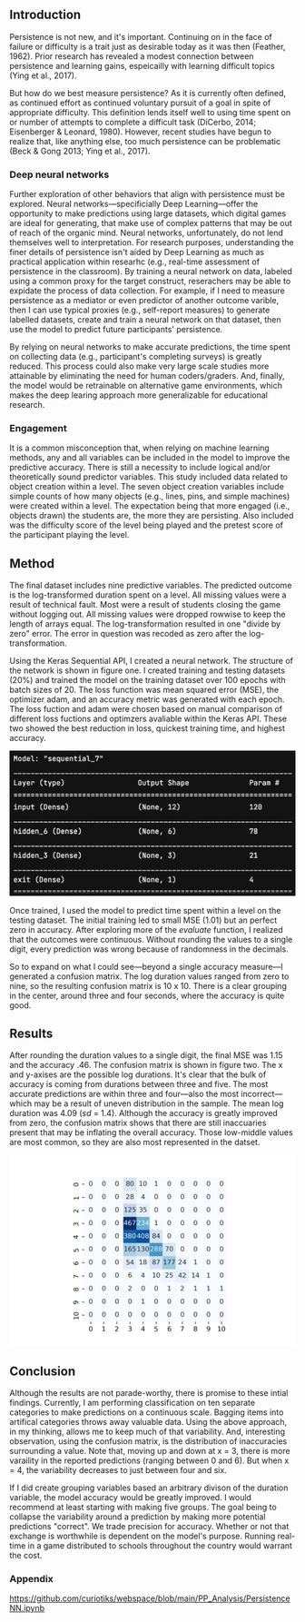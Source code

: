 ## Introduction 
Persistence is not new, and it's important. Continuing on in the face of failure or difficulty is a trait just as desirable today as it was then (Feather, 1962). Prior research has revealed a modest connection between persistence and learning gains, espeicailly with learning difficult topics (Ying et al., 2017). 

But how do we best measure persistence? As it is currently often defined, as continued effort as continued voluntary pursuit of a goal in spite of appropriate difficulty. This definition lends itself well to using time spent on or number of attempts to complete a difficult task (DiCerbo, 2014; Eisenberger & Leonard, 1980). However, recent studies have begun to realize that, like anything else, too much persistence can be problematic (Beck & Gong 2013; Ying et al., 2017).

### Deep neural networks
Further exploration of other behaviors that align with persistence must be explored. Neural networks—specificially Deep Learning—offer the opportunity to make predictions using large datasets, which digital games are ideal for generating, that make use of complex patterns that may be out of reach of the organic mind. Neural networks, unfortunately, do not lend themselves well to interpretation. For research purposes, understanding the finer details of persistence isn't aided by Deep Learning as much as practical application within researhc (e.g., real-time assessment of persistence in the classroom). By training a neural network on data, labeled using a common proxy for the target construct, reserachers may be able to expidate the process of data collection. For example, if I need to measure persistence as a mediator or even predictor of another outcome varible, then I can use typical proxies (e.g., self-report measures) to generate labelled datasets, create and train a neural network on that dataset, then use the model to predict future participants' persistence.  

By relying on neural networks to make accurate predictions, the time spent on collecting data (e.g., participant's completing surveys) is greatly reduced. This process could also make very large scale studies more attainable by eliminating the need for human coders/graders. And, finally, the model would be retrainable on alternative game environments, which makes the deep learing approach more generalizable for educational research. 

### Engagement 
It is a common misconception that, when relying on machine learning methods, any and all variables can be included in the model to improve the predictive accuracy. There is still a necessity to include logical and/or theoretically sound predictor variables. This study included data related to object creation within a level. The seven object creation variables include simple counts of how many objects (e.g., lines, pins, and simple machines) were created within a level. The expectation being that more engaged (i.e., objects drawn) the students are, the more they are persisting. Also included was the difficulty score of the level being played and the pretest score of the participant playing the level. 

## Method
The final dataset includes nine predictive variables. The predicted outcome is the log-transformed duration spent on a level. All missing values were a result of technical fault. Most were a result of students closing the game without logging out. All missing values were dropped rowwise to keep the length of arrays equal. The log-transformation resulted in one "divide by zero" error. The error in question was recoded as zero after the log-transformation.

Using the Keras Sequential API, I created a neural network. The structure of the network is shown in figure one. I created training and testing datasets (20%) and trained the model on the training dataset over 100 epochs with batch sizes of 20. The loss function was mean squared error (MSE), the optimizer adam, and an accuracy metric was generated with each epoch. The loss fuction and adam were chosen based on manual comparison of different loss fuctions and optimzers avaliable within the Keras API. These two showed the best reduction in loss, quickest training time, and highest accuracy. 

![Model Figure](https://github.com/curiotiks/persist/blob/master/img/model.png?raw=true)

Once trained, I used the model to predict time spent within a level on the testing dataset. The initial training led to small MSE (1.01) but an perfect zero in accuracy. After exploring more of the *evaluate* function, I realized that the outcomes were continuous. Without rounding the values to a single digit, every prediction was wrong because of randomness in the decimals.

So to expand on what I could see—beyond a single accuracy measure—I generated a confusion matrix. The log duration values ranged from zero to nine, so the resulting confusion matrix is 10 x 10. There is a clear grouping in the center, around three and four seconds, where the accuracy is quite good. 

## Results
After rounding the duration values to a single digit, the final MSE was 1.15 and the accuracy .46. The confusion matrix is shown in figure two. The x and y-axises are the possible log durations. It's clear that the bulk of accuracy is coming from durations between three and five. The most accurate predictions are within three and four—also the most incorrect—which may be a result of uneven distribution in the sample. The mean log duration was 4.09 (*sd* = 1.4). Although the accuracy is greatly improved from zero, the confusion matrix shows that there are still inaccuaries present that may be inflating the overall accuracy. Those low-middle values are most common, so they are also most represented in the datset. 

![Confusion Matrix](https://github.com/curiotiks/persist/blob/master/img/conf_mat.png?raw=true)

## Conclusion
Although the results are not parade-worthy, there is promise to these intial findings. Currently, I am performing classification on ten separate categories to make predictions on a continuous scale. Bagging items into artifical categories throws away valuable data. Using the above approach, in my thinking, allows me to keep much of that variability. And, interesting observation, using the confusion matrix, is the distribution of inaccuracies surrounding a value. Note that, moving up and down at x = 3, there is more varaility in the reported predictions (ranging between 0 and 6). But when x = 4, the  variability decreases to just between four and six. 

If I did create grouping variables based an arbitrary divison of the duration variable, the model accuracy would be greatly improved. I would recommend at least starting with making five groups. The goal being to collapse the variability around a prediction by making more potential predictions "correct". We trade precision for accuracy. Whether or not that exchange is worthwhile is dependent on the model's purpose. Running real-time in a game distributed to schools throughout the country would warrant the cost. 

### Appendix
https://github.com/curiotiks/webspace/blob/main/PP_Analysis/PersistenceNN.ipynb
